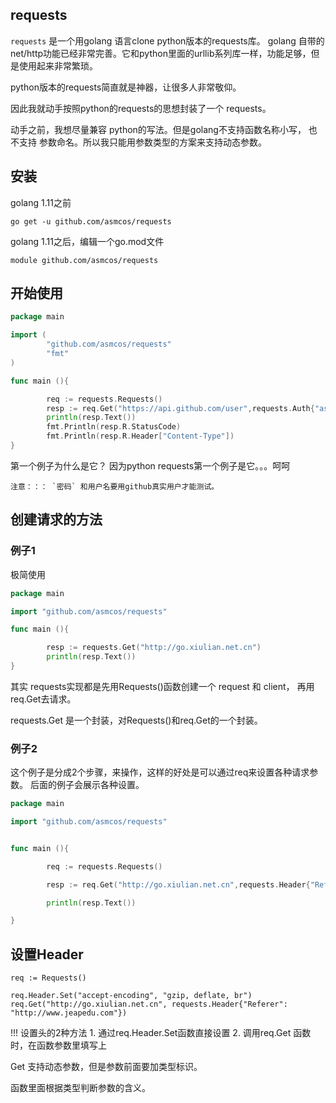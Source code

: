 ## requests

`requests` 是一个用golang 语言clone python版本的requests库。
golang 自带的net/http功能已经非常完善。它和python里面的urllib系列库一样，功能足够，但是使用起来非常繁琐。

python版本的requests简直就是神器，让很多人非常敬仰。

因此我就动手按照python的requests的思想封装了一个 requests。

动手之前，我想尽量兼容 python的写法。但是golang不支持函数名称小写，
也不支持 参数命名。所以我只能用参数类型的方案来支持动态参数。

## 安装

golang 1.11之前

```
go get -u github.com/asmcos/requests
```

golang 1.11之后，编辑一个go.mod文件

```
module github.com/asmcos/requests
```


## 开始使用

``` go
package main

import (
        "github.com/asmcos/requests"
        "fmt"
)

func main (){

        req := requests.Requests()
        resp := req.Get("https://api.github.com/user",requests.Auth{"asmcos","password...."})
        println(resp.Text())
        fmt.Println(resp.R.StatusCode)
        fmt.Println(resp.R.Header["Content-Type"])
}

```

第一个例子为什么是它？ 因为python requests第一个例子是它。。。呵呵

    注意：：： `密码` 和用户名要用github真实用户才能测试。


## 创建请求的方法

### 例子1

极简使用

``` go
package main

import "github.com/asmcos/requests"

func main (){

        resp := requests.Get("http://go.xiulian.net.cn")
        println(resp.Text())
}
```

其实 requests实现都是先用Requests()函数创建一个 request 和 client，
再用req.Get去请求。

requests.Get 是一个封装，对Requests()和req.Get的一个封装。

### 例子2

这个例子是分成2个步骤，来操作，这样的好处是可以通过req来设置各种请求参数。
后面的例子会展示各种设置。

``` go
package main

import "github.com/asmcos/requests"


func main (){

        req := requests.Requests()

        resp := req.Get("http://go.xiulian.net.cn",requests.Header{"Referer":"http://www.jeapedu.com"})

        println(resp.Text())

}
```

## 设置Header

```
req := Requests()

req.Header.Set("accept-encoding", "gzip, deflate, br")
req.Get("http://go.xiulian.net.cn", requests.Header{"Referer": "http://www.jeapedu.com"})
```

!!! 设置头的2种方法
    1. 通过req.Header.Set函数直接设置
    2. 调用req.Get 函数时，在函数参数里填写上

Get 支持动态参数，但是参数前面要加类型标识。

函数里面根据类型判断参数的含义。
